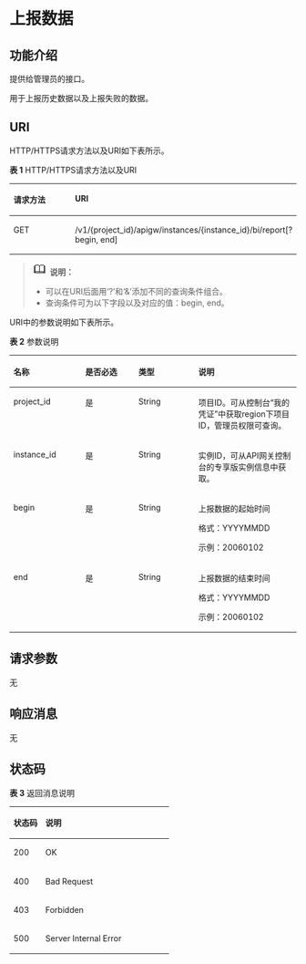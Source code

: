 # 上报数据<a name="apig-phapi-180911236"></a>

## 功能介绍<a name="section142594180538"></a>

提供给管理员的接口。

用于上报历史数据以及上报失败的数据。

## URI<a name="section142591518145311"></a>

HTTP/HTTPS请求方法以及URI如下表所示。

**表 1**  HTTP/HTTPS请求方法以及URI

<a name="table2068511412554"></a>
<table><thead align="left"><tr id="row20685341185519"><th class="cellrowborder" valign="top" width="50%" id="mcps1.2.3.1.1"><p id="p3384161845312"><a name="p3384161845312"></a><a name="p3384161845312"></a>请求方法</p>
</th>
<th class="cellrowborder" valign="top" width="50%" id="mcps1.2.3.1.2"><p id="p1384111865313"><a name="p1384111865313"></a><a name="p1384111865313"></a>URI</p>
</th>
</tr>
</thead>
<tbody><tr id="row8685164116555"><td class="cellrowborder" valign="top" width="50%" headers="mcps1.2.3.1.1 "><p id="p838411184539"><a name="p838411184539"></a><a name="p838411184539"></a>GET</p>
</td>
<td class="cellrowborder" valign="top" width="50%" headers="mcps1.2.3.1.2 "><p id="p19384151865310"><a name="p19384151865310"></a><a name="p19384151865310"></a>/v1/{project_id}/apigw/instances/{instance_id}/bi/report[?begin, end]</p>
</td>
</tr>
</tbody>
</table>

>![](public_sys-resources/icon-note.gif) **说明：**   
>-   可以在URI后面用‘?’和‘&’添加不同的查询条件组合。  
>-   查询条件可为以下字段以及对应的值：begin, end。  

URI中的参数说明如下表所示。

**表 2**  参数说明

<a name="table8128785"></a>
<table><thead align="left"><tr id="row50936577"><th class="cellrowborder" valign="top" width="25%" id="mcps1.2.5.1.1"><p id="p32222095"><a name="p32222095"></a><a name="p32222095"></a>名称</p>
</th>
<th class="cellrowborder" valign="top" width="18.55%" id="mcps1.2.5.1.2"><p id="p59852877"><a name="p59852877"></a><a name="p59852877"></a>是否必选</p>
</th>
<th class="cellrowborder" valign="top" width="20.9%" id="mcps1.2.5.1.3"><p id="p16244835"><a name="p16244835"></a><a name="p16244835"></a>类型</p>
</th>
<th class="cellrowborder" valign="top" width="35.55%" id="mcps1.2.5.1.4"><p id="p40763258"><a name="p40763258"></a><a name="p40763258"></a>说明</p>
</th>
</tr>
</thead>
<tbody><tr id="row65920402416"><td class="cellrowborder" valign="top" width="25%" headers="mcps1.2.5.1.1 "><p id="p55878963"><a name="p55878963"></a><a name="p55878963"></a>project_id</p>
</td>
<td class="cellrowborder" valign="top" width="18.55%" headers="mcps1.2.5.1.2 "><p id="p29902160"><a name="p29902160"></a><a name="p29902160"></a>是</p>
</td>
<td class="cellrowborder" valign="top" width="20.9%" headers="mcps1.2.5.1.3 "><p id="p6155914"><a name="p6155914"></a><a name="p6155914"></a>String</p>
</td>
<td class="cellrowborder" valign="top" width="35.55%" headers="mcps1.2.5.1.4 "><p id="p28867016"><a name="p28867016"></a><a name="p28867016"></a>项目ID。可从控制台“我的凭证”中获取region下项目ID，管理员权限可查询。</p>
</td>
</tr>
<tr id="row18370123914418"><td class="cellrowborder" valign="top" width="25%" headers="mcps1.2.5.1.1 "><p id="p1780913159538"><a name="p1780913159538"></a><a name="p1780913159538"></a>instance_id</p>
</td>
<td class="cellrowborder" valign="top" width="18.55%" headers="mcps1.2.5.1.2 "><p id="p9809215115310"><a name="p9809215115310"></a><a name="p9809215115310"></a>是</p>
</td>
<td class="cellrowborder" valign="top" width="20.9%" headers="mcps1.2.5.1.3 "><p id="p1280914152538"><a name="p1280914152538"></a><a name="p1280914152538"></a>String</p>
</td>
<td class="cellrowborder" valign="top" width="35.55%" headers="mcps1.2.5.1.4 "><p id="p1880914157537"><a name="p1880914157537"></a><a name="p1880914157537"></a>实例ID，可从API网关控制台的专享版实例信息中获取。</p>
</td>
</tr>
<tr id="row13489593"><td class="cellrowborder" valign="top" width="25%" headers="mcps1.2.5.1.1 "><p id="p18915273"><a name="p18915273"></a><a name="p18915273"></a>begin</p>
</td>
<td class="cellrowborder" valign="top" width="18.55%" headers="mcps1.2.5.1.2 "><p id="p55742162"><a name="p55742162"></a><a name="p55742162"></a>是</p>
</td>
<td class="cellrowborder" valign="top" width="20.9%" headers="mcps1.2.5.1.3 "><p id="p18821243"><a name="p18821243"></a><a name="p18821243"></a>String</p>
</td>
<td class="cellrowborder" valign="top" width="35.55%" headers="mcps1.2.5.1.4 "><p id="p40413640"><a name="p40413640"></a><a name="p40413640"></a>上报数据的起始时间</p>
<p id="p1993710104417"><a name="p1993710104417"></a><a name="p1993710104417"></a>格式：YYYYMMDD</p>
<p id="p144171713174113"><a name="p144171713174113"></a><a name="p144171713174113"></a>示例：20060102</p>
</td>
</tr>
<tr id="row7376122113416"><td class="cellrowborder" valign="top" width="25%" headers="mcps1.2.5.1.1 "><p id="p1335952553418"><a name="p1335952553418"></a><a name="p1335952553418"></a>end</p>
</td>
<td class="cellrowborder" valign="top" width="18.55%" headers="mcps1.2.5.1.2 "><p id="p1535952593419"><a name="p1535952593419"></a><a name="p1535952593419"></a>是</p>
</td>
<td class="cellrowborder" valign="top" width="20.9%" headers="mcps1.2.5.1.3 "><p id="p19359925163411"><a name="p19359925163411"></a><a name="p19359925163411"></a>String</p>
</td>
<td class="cellrowborder" valign="top" width="35.55%" headers="mcps1.2.5.1.4 "><p id="p179765137383"><a name="p179765137383"></a><a name="p179765137383"></a>上报数据的结束时间</p>
<p id="p292501411413"><a name="p292501411413"></a><a name="p292501411413"></a>格式：YYYYMMDD</p>
<p id="p1591631514419"><a name="p1591631514419"></a><a name="p1591631514419"></a>示例：20060102</p>
</td>
</tr>
</tbody>
</table>

## 请求参数<a name="section1027541812532"></a>

无

## 响应消息<a name="section172751818145312"></a>

无

## 状态码<a name="section7275818155314"></a>

**表 3**  返回消息说明

<a name="table102754180538"></a>
<table><thead align="left"><tr id="row18384818135317"><th class="cellrowborder" valign="top" width="20%" id="mcps1.2.3.1.1"><p id="p15384181811535"><a name="p15384181811535"></a><a name="p15384181811535"></a>状态码</p>
</th>
<th class="cellrowborder" valign="top" width="80%" id="mcps1.2.3.1.2"><p id="p538421813536"><a name="p538421813536"></a><a name="p538421813536"></a>说明</p>
</th>
</tr>
</thead>
<tbody><tr id="row73841218185318"><td class="cellrowborder" valign="top" width="20%" headers="mcps1.2.3.1.1 "><p id="p03841018135311"><a name="p03841018135311"></a><a name="p03841018135311"></a>200</p>
</td>
<td class="cellrowborder" valign="top" width="80%" headers="mcps1.2.3.1.2 "><p id="p203846181534"><a name="p203846181534"></a><a name="p203846181534"></a>OK</p>
</td>
</tr>
<tr id="row163842182538"><td class="cellrowborder" valign="top" width="20%" headers="mcps1.2.3.1.1 "><p id="p193841318145314"><a name="p193841318145314"></a><a name="p193841318145314"></a>400</p>
</td>
<td class="cellrowborder" valign="top" width="80%" headers="mcps1.2.3.1.2 "><p id="p1438461875313"><a name="p1438461875313"></a><a name="p1438461875313"></a>Bad Request</p>
</td>
</tr>
<tr id="row438421818535"><td class="cellrowborder" valign="top" width="20%" headers="mcps1.2.3.1.1 "><p id="p1638491825318"><a name="p1638491825318"></a><a name="p1638491825318"></a>403</p>
</td>
<td class="cellrowborder" valign="top" width="80%" headers="mcps1.2.3.1.2 "><p id="p33841218175316"><a name="p33841218175316"></a><a name="p33841218175316"></a>Forbidden</p>
</td>
</tr>
<tr id="row10384111816533"><td class="cellrowborder" valign="top" width="20%" headers="mcps1.2.3.1.1 "><p id="p138411819539"><a name="p138411819539"></a><a name="p138411819539"></a>500</p>
</td>
<td class="cellrowborder" valign="top" width="80%" headers="mcps1.2.3.1.2 "><p id="p6744143"><a name="p6744143"></a><a name="p6744143"></a>Server Internal Error</p>
</td>
</tr>
</tbody>
</table>

